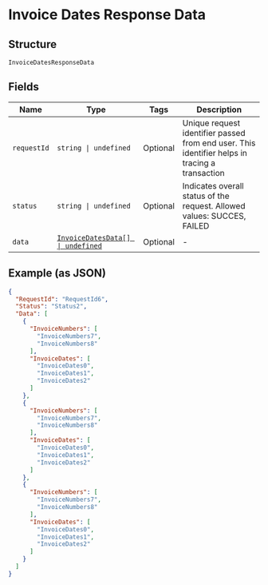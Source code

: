 
# Invoice Dates Response Data

## Structure

`InvoiceDatesResponseData`

## Fields

| Name | Type | Tags | Description |
|  --- | --- | --- | --- |
| `requestId` | `string \| undefined` | Optional | Unique request identifier passed from end user. This identifier helps in tracing a transaction |
| `status` | `string \| undefined` | Optional | Indicates overall status of the request. Allowed values: SUCCES, FAILED |
| `data` | [`InvoiceDatesData[] \| undefined`](../../doc/models/invoice-dates-data.md) | Optional | - |

## Example (as JSON)

```json
{
  "RequestId": "RequestId6",
  "Status": "Status2",
  "Data": [
    {
      "InvoiceNumbers": [
        "InvoiceNumbers7",
        "InvoiceNumbers8"
      ],
      "InvoiceDates": [
        "InvoiceDates0",
        "InvoiceDates1",
        "InvoiceDates2"
      ]
    },
    {
      "InvoiceNumbers": [
        "InvoiceNumbers7",
        "InvoiceNumbers8"
      ],
      "InvoiceDates": [
        "InvoiceDates0",
        "InvoiceDates1",
        "InvoiceDates2"
      ]
    },
    {
      "InvoiceNumbers": [
        "InvoiceNumbers7",
        "InvoiceNumbers8"
      ],
      "InvoiceDates": [
        "InvoiceDates0",
        "InvoiceDates1",
        "InvoiceDates2"
      ]
    }
  ]
}
```

